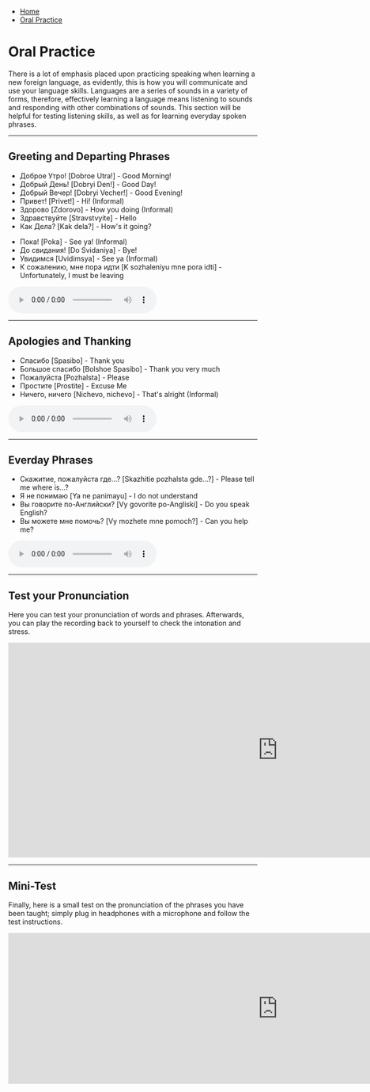 <div id="google_translate_element"></div><script type="text/javascript">
function googleTranslateElementInit() {
  new google.translate.TranslateElement({pageLanguage: 'en', layout: google.translate.TranslateElement.InlineLayout.SIMPLE, multilanguagePage: true}, 'google_translate_element');
}
</script><script type="text/javascript" src="//translate.google.com/translate_a/element.js?cb=googleTranslateElementInit"></script>
<ul class="breadcrumb">
  <li><a href="https://doggo1.github.io/GIForJIF/index.html">Home</a></li>
<li><a href="https://doggo1.github.io/GIForJIF/page3.html">Oral Practice</a></li>
</ul>

<h1>Oral Practice</h1>
<p> There is a lot of emphasis placed upon practicing speaking when learning a new foreign language, as evidently, this is how you will communicate and use your language skills. Languages are a series of sounds in a variety of forms, therefore, effectively learning a language means listening to sounds and responding with other combinations of sounds. This section will be helpful for testing listening skills, as well as for learning everyday spoken phrases.</p>
<hr>
<h2>Greeting and Departing Phrases</h2>
<ul>
  <li>Доброе Утро! [Dobroe Utra!] - Good Morning!</li>
  <li>Добрый День! [Dobryi Den!] - Good Day!</li>
  <li>Добрый Вечер! [Dobryi Vecher!] - Good Evening!</li>
  <li>Привет! [Privet!] - Hi! (Informal)</li>
  <li>Здорово [Zdorovo] - How you doing (Informal)</li>
  <li>Здравствуйте [Stravstvyite] - Hello</li>
  <li>Как Дела? [Kak dela?] - How's it going?</li>
</ul>
<ul>
  <li>Пока! [Poka] - See ya! (Informal)</li>
  <li>До свидания! [Do Svidaniya] - Bye!</li>
  <li>Увидимся [Uvidimsya] - See ya (Informal)</li>
  <li>К сожалению, мне пора идти [K sozhaleniyu mne pora idti] - Unfortunately, I must be leaving</li>
</ul>
<audio controls>
  <source src="Greetings.wav" type="audio/wav">
</audio>
<hr>
<h2>Apologies and Thanking</h2>
<ul>
  <li>Спасибо [Spasibo] - Thank you</li>
  <li>Большое спасибо [Bolshoe Spasibo] - Thank you very much</li>
  <li>Пожалуйста [Pozhalsta] - Please</li>
  <li>Простите [Prostite] - Excuse Me</li>
  <li>Ничего, ничего [Nichevo, nichevo] - That's alright (Informal)</li>
</ul>
<audio controls>
  <source src="Apologies and Thanking.wav" type="audio/wav">
</audio>
<hr>
<h2>Everday Phrases</h2>
<ul>
  <li>Скажитие, пожалуйста где...? [Skazhitie pozhalsta gde...?] - Please tell me where is...? </li>
  <li>Я не понимаю [Ya ne panimayu] - I do not understand</li>
  <li>Вы говорите по-Английски? [Vy govorite po-Angliski] - Do you speak English?</li>
  <li>Вы можете мне помочь? [Vy mozhete mne pomoch?] - Can you help me?</li>
</ul>  
<audio controls>
  <source src="Everyday Useful Phrases.wav" type="audio/wav">
</audio>
<hr>
<h2>Test your Pronunciation</h2>
<p>Here you can test your pronunciation of words and phrases. Afterwards, you can play the recording back to yourself to check the intonation and stress.</p>
<iframe src="https://h5p.org/h5p/embed/166240" width="1090" height="434" frameborder="0" allowfullscreen="allowfullscreen"></iframe><script src="https://h5p.org/sites/all/modules/h5p/library/js/h5p-resizer.js" charset="UTF-8"></script>
<hr>
<h2>Mini-Test</h2>
<p>Finally, here is a small test on the pronunciation of the phrases you have been taught; simply plug in headphones with a microphone and follow the test instructions.</p>
<iframe src="https://h5p.org/h5p/embed/166263" width="1090" height="305" frameborder="0" allowfullscreen="allowfullscreen"></iframe><script src="https://h5p.org/sites/all/modules/h5p/library/js/h5p-resizer.js" charset="UTF-8"></script>




